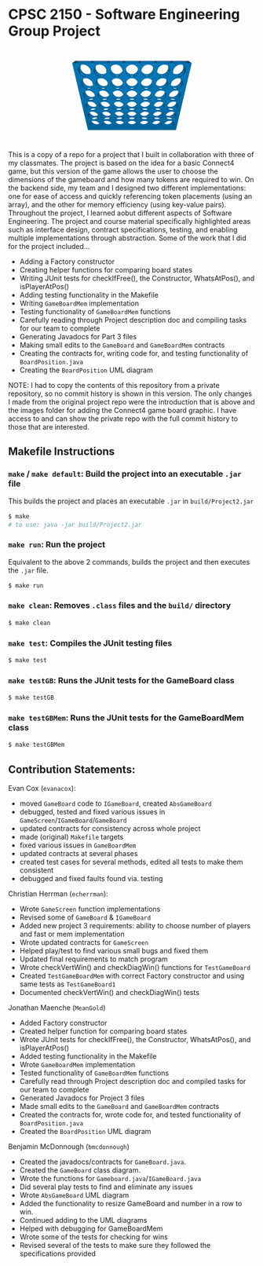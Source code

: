 # CPSC 2150 - Software Engineering Group Project 
<p align="center">
  <img src="https://github.com/MeanGold/CPSC2150-Project/blob/main/Images/Connect_Four.gif">
</p>

This is a copy of a repo for a project that I built in collaboration with three of my classmates. The project is based on the idea for a basic Connect4 game, but this version of the game allows the user to choose the dimensions of the gameboard and how many tokens are required to win. On the backend side, my team and I designed two different implementations: one for ease of access and quickly referencing token placements (using an array), and the other for memory efficiency (using key-value pairs). Throughout the project, I learned aobut different aspects of Software Engineering. The project and course material specifically highlighted areas such as interface design, contract specifications, testing, and enabling multiple implementations through abstraction. Some of the work that I did for the project included...
- Adding a Factory constructor
- Creating helper functions for comparing board states
- Writing JUnit tests for checkIfFree(), the Constructor, WhatsAtPos(), and isPlayerAtPos()
- Adding testing functionality in the Makefile
- Writing `GameBoardMem` implementation
- Testing functionality of `GameBoardMem` functions
- Carefully reading through Project description doc and compiling tasks for our team to complete
- Generating Javadocs for Part 3 files
- Making small edits to the `GameBoard` and `GameBoardMem` contracts
- Creating the contracts for, writing code for, and testing functionality of `BoardPosition.java`
- Creating the `BoardPosition` UML diagram

NOTE: I had to copy the contents of this repository from a private repository, so no commit history is shown in this version. The only changes I made from the original project repo were the introduction that is above and the images folder for adding the Connect4 game board graphic. I have access to and can show the private repo with the full commit history to those that are interested.

## Makefile Instructions

### `make` / `make default`: Build the project into an executable `.jar` file

This builds the project and places an executable `.jar` in `build/Project2.jar`

```sh
$ make
# to use: java -jar build/Project2.jar
```

### `make run`: Run the project

Equivalent to the above 2 commands, builds the project and then
executes the `.jar` file.

```sh
$ make run
```

### `make clean`: Removes `.class` files and the `build/` directory

```sh
$ make clean
```

### `make test`: Compiles the JUnit testing files

```sh
$ make test
```

### `make testGB`: Runs the JUnit tests for the GameBoard class

```sh
$ make testGB
```

### `make testGBMem`: Runs the JUnit tests for the GameBoardMem class

```sh
$ make testGBMem
```

## Contribution Statements:

Evan Cox (`evanacox`): 
- moved `GameBoard` code to `IGameBoard`, created `AbsGameBoard` 
- debugged, tested and fixed various issues in `GameScreen`/`IGameBoard`/`GameBoard`
- updated contracts for consistency across whole project
- made (original) `Makefile` targets
- fixed various issues in `GameBoardMem`
- updated contracts at several phases
- created test cases for several methods, edited all tests to make them consistent
- debugged and fixed faults found via. testing

Christian Herrman (`echerrman`):
- Wrote `GameScreen` function implementations
- Revised some of `GameBoard` & `IGameBoard`
- Added new project 3 requirements: ability to choose number of players and fast or mem implementation
- Wrote updated contracts for `GameScreen`
- Helped play/test to find various small bugs and fixed them
- Updated final requirements to match program
- Wrote checkVertWin() and checkDiagWin() functions for `TestGameBoard`
- Created `TestGameBoardMem` with correct Factory constructor and using same tests as `TestGameBoard1`
- Documented checkVertWin() and checkDiagWin() tests

Jonathan Maenche (`MeanGold`) 
- Added Factory constructor
- Created helper function for comparing board states
- Wrote JUnit tests for checkIfFree(), the Constructor, WhatsAtPos(), and isPlayerAtPos()
- Added testing functionality in the Makefile
- Wrote `GameBoardMem` implementation
- Tested functionality of `GameBoardMem` functions
- Carefully read through Project description doc and compiled tasks for our team to complete
- Generated Javadocs for Project 3 files
- Made small edits to the `GameBoard` and `GameBoardMem` contracts
- Created the contracts for, wrote code for, and tested functionality of `BoardPosition.java`
- Created the `BoardPosition` UML diagram

Benjamin McDonnough (`bmcdonnough`) 
- Created the javadocs/contracts for `GameBoard.java`.
- Created the `GameBoard` class diagram.
- Wrote the functions for `Gameboard.java`/`IGameBoard.java`
- Did several play tests to find and eliminate any issues
- Wrote `AbsGameBoard` UML diagram
- Added the functionality to resize GameBoard and number in a row to win.
- Continued adding to the UML diagrams
- Helped with debugging for GameBoardMem
- Wrote some of the tests for checking for wins
- Revised several of the tests to make sure they followed the specifications provided
